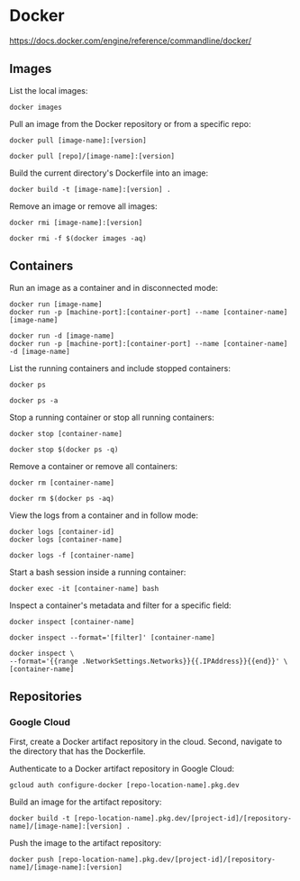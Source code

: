 # Docker

https://docs.docker.com/engine/reference/commandline/docker/

## Images

List the local images:

```
docker images
```

Pull an image from the Docker repository or from a specific repo:

```
docker pull [image-name]:[version]

docker pull [repo]/[image-name]:[version]
```

Build the current directory's Dockerfile into an image:

```
docker build -t [image-name]:[version] .
```

Remove an image or remove all images:

```
docker rmi [image-name]:[version]

docker rmi -f $(docker images -aq)
```

## Containers

Run an image as a container and in disconnected mode:

```
docker run [image-name]
docker run -p [machine-port]:[container-port] --name [container-name] [image-name]

docker run -d [image-name]
docker run -p [machine-port]:[container-port] --name [container-name] -d [image-name]
```

List the running containers and include stopped containers:

```
docker ps

docker ps -a
```

Stop a running container or stop all running containers:

```
docker stop [container-name]

docker stop $(docker ps -q)
```

Remove a container or remove all containers:

```
docker rm [container-name]

docker rm $(docker ps -aq)
```

View the logs from a container and in follow mode:

```
docker logs [container-id]
docker logs [container-name]

docker logs -f [container-name]
```

Start a bash session inside a running container:

```
docker exec -it [container-name] bash
```

Inspect a container's metadata and filter for a specific field:

```
docker inspect [container-name]

docker inspect --format='[filter]' [container-name]

docker inspect \
--format='{{range .NetworkSettings.Networks}}{{.IPAddress}}{{end}}' \
[container-name]
```

## Repositories

### Google Cloud

First, create a Docker artifact repository in the cloud. Second, navigate to the directory that has the Dockerfile.

Authenticate to a Docker artifact repository in Google Cloud:

```
gcloud auth configure-docker [repo-location-name].pkg.dev
```

Build an image for the artifact repository:

```
docker build -t [repo-location-name].pkg.dev/[project-id]/[repository-name]/[image-name]:[version] .
```

Push the image to the artifact repository:

```
docker push [repo-location-name].pkg.dev/[project-id]/[repository-name]/[image-name]:[version]
```
